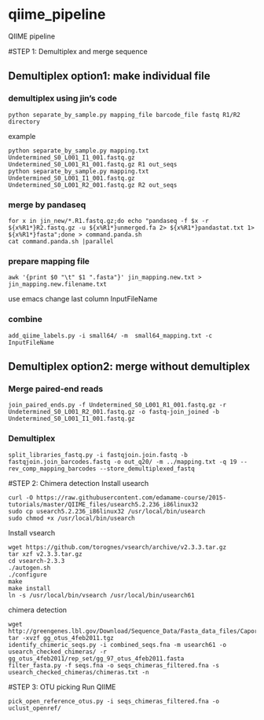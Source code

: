 # qiime_pipeline
QIIME pipeline

#STEP 1: Demultiplex and merge sequence
## Demultiplex option1: make individual file
### demultiplex using jin’s code
```
python separate_by_sample.py mapping_file barcode_file fastq R1/R2 directory 
```
example
```
python separate_by_sample.py mapping.txt Undetermined_S0_L001_I1_001.fastq.gz Undetermined_S0_L001_R1_001.fastq.gz R1 out_seqs
python separate_by_sample.py mapping.txt Undetermined_S0_L001_I1_001.fastq.gz Undetermined_S0_L001_R2_001.fastq.gz R2 out_seqs
```
### merge by pandaseq
```
for x in jin_new/*.R1.fastq.gz;do echo "pandaseq -f $x -r ${x%R1*}R2.fastq.gz -u ${x%R1*}unmerged.fa 2> ${x%R1*}pandastat.txt 1> ${x%R1*}fasta";done > command.panda.sh
cat command.panda.sh |parallel
```

### prepare mapping file
```
awk '{print $0 "\t" $1 ".fasta"}' jin_mapping.new.txt > jin_mapping.new.filename.txt
```
use emacs change last column InputFileName

### combine
```
add_qiime_labels.py -i small64/ -m  small64_mapping.txt -c InputFileName
```

## Demultiplex option2: merge without demultiplex
### Merge paired-end reads
```
join_paired_ends.py -f Undetermined_S0_L001_R1_001.fastq.gz -r Undetermined_S0_L001_R2_001.fastq.gz -o fastq-join_joined -b Undetermined_S0_L001_I1_001.fastq.gz
```
### Demultiplex
```
split_libraries_fastq.py -i fastqjoin.join.fastq -b fastqjoin.join_barcodes.fastq -o out_q20/ -m ../mapping.txt -q 19 --rev_comp_mapping_barcodes --store_demultiplexed_fastq
```

#STEP 2: Chimera detection
Install usearch
```
curl -O https://raw.githubusercontent.com/edamame-course/2015-tutorials/master/QIIME_files/usearch5.2.236_i86linux32
sudo cp usearch5.2.236_i86linux32 /usr/local/bin/usearch
sudo chmod +x /usr/local/bin/usearch
```
Install vsearch
```
wget https://github.com/torognes/vsearch/archive/v2.3.3.tar.gz
tar xzf v2.3.3.tar.gz
cd vsearch-2.3.3
./autogen.sh
./configure
make
make install
ln -s /usr/local/bin/vsearch /usr/local/bin/usearch61
```

chimera detection
```
wget http://greengenes.lbl.gov/Download/Sequence_Data/Fasta_data_files/Caporaso_Reference_OTUs/gg_otus_4feb2011.tgz
tar -xvzf gg_otus_4feb2011.tgz
identify_chimeric_seqs.py -i combined_seqs.fna -m usearch61 -o usearch_checked_chimeras/ -r gg_otus_4feb2011/rep_set/gg_97_otus_4feb2011.fasta 
filter_fasta.py -f seqs.fna -o seqs_chimeras_filtered.fna -s usearch_checked_chimeras/chimeras.txt -n
```

#STEP 3: OTU picking
Run QIIME
```
pick_open_reference_otus.py -i seqs_chimeras_filtered.fna -o uclust_openref/
```